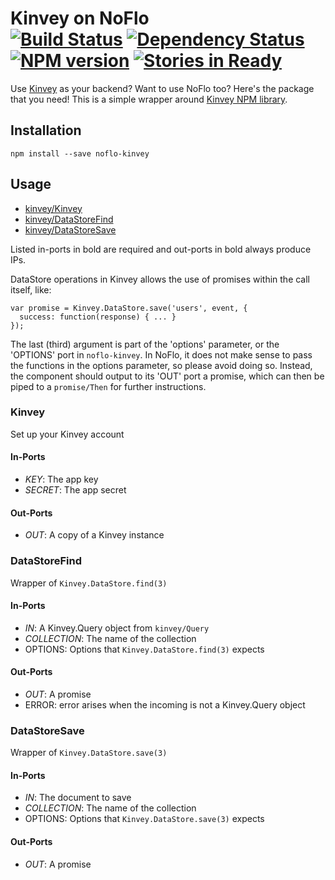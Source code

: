 # Kinvey on NoFlo <br/>[![Build Status](https://secure.travis-ci.org/kenhkan/noflo-kinvey.png?branch=master)](http://travis-ci.org/kenhkan/noflo-kinvey) [![Dependency Status](https://david-dm.org/kenhkan/noflo-kinvey.png)](https://david-dm.org/kenhkan/noflo-kinvey) [![NPM version](https://badge.fury.io/js/noflo-kinvey.png)](http://badge.fury.io/js/noflo-kinvey) [![Stories in Ready](https://badge.waffle.io/kenhkan/noflo-kinvey.png)](http://waffle.io/kenhkan/noflo-kinvey)

Use [Kinvey](http://devcenter.kinvey.com/) as your backend? Want to use NoFlo
too? Here's the package that you need! This is a simple wrapper around [Kinvey
NPM library](https://npmjs.org/package/kinvey).


## Installation

`npm install --save noflo-kinvey`

## Usage

* [kinvey/Kinvey](#Kinvey)
* [kinvey/DataStoreFind](#DataStoreFind)
* [kinvey/DataStoreSave](#DataStoreSave)

Listed in-ports in bold are required and out-ports in bold always produce IPs.

DataStore operations in Kinvey allows the use of promises within the call itself, like:

    var promise = Kinvey.DataStore.save('users', event, {
      success: function(response) { ... }
    });

The last (third) argument is part of the 'options' parameter, or the 'OPTIONS'
port in `noflo-kinvey`. In NoFlo, it does not make sense to pass the functions
in the options parameter, so please avoid doing so. Instead, the component
should output to its 'OUT' port a promise, which can then be piped to a
`promise/Then` for further instructions.


### Kinvey

Set up your Kinvey account

#### In-Ports

* *KEY*: The app key
* *SECRET*: The app secret

#### Out-Ports

* *OUT*: A copy of a Kinvey instance


### DataStoreFind

Wrapper of `Kinvey.DataStore.find(3)`

#### In-Ports

* *IN*: A Kinvey.Query object from `kinvey/Query`
* *COLLECTION*: The name of the collection
* OPTIONS: Options that `Kinvey.DataStore.find(3)` expects

#### Out-Ports

* *OUT*: A promise
* ERROR: error arises when the incoming is not a Kinvey.Query object


### DataStoreSave

Wrapper of `Kinvey.DataStore.save(3)`

#### In-Ports

* *IN*: The document to save
* *COLLECTION*: The name of the collection
* OPTIONS: Options that `Kinvey.DataStore.save(3)` expects

#### Out-Ports

* *OUT*: A promise
